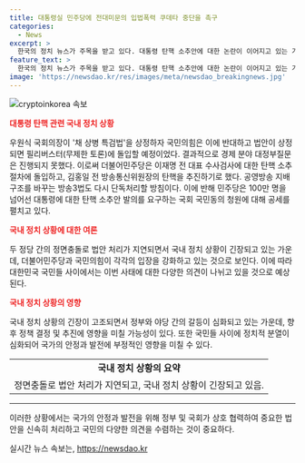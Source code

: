 ```yaml
---
title: 대통령실 민주당에 전대미문의 입법폭력 쿠데타 중단을 촉구
categories:
  - News
excerpt: >
  한국의 정치 뉴스가 주목을 받고 있다. 대통령 탄핵 소추안에 대한 논란이 이어지고 있는 가운데, 대통령실 고위관계자의 비판이 더불어민주당에 향해 쏟아지고 있다. 국회에서는 채상병 특검법 상정이 논의되고 있는데, 국민의힘은 이에 반대하며 필리버스터로 막아 세우고 있다. 이와 관련해 더불어민주당은 탄핵 소추 절차를 가속화하고 공영방송 지배구조를 바꾸는 방송3법에 대한 단독처리를 추진하고 있다. 민주당은 또한 국회 국민동의 청원이 100만명을 넘어섰다며 윤 대통령에 대한 탄핵소추안 발의를 요구하는 공세를 벌이고 있다.
feature_text: >
  한국의 정치 뉴스가 주목을 받고 있다. 대통령 탄핵 소추안에 대한 논란이 이어지고 있는 가운데, 대통령실 고위관계자의 비판이 더불어민주당에 향해 쏟아지고 있다. 국회에서는 채상병 특검법 상정이 논의되고 있는데, 국민의힘은 이에 반대하며 필리버스터로 막아 세우고 있다. 이와 관련해 더불어민주당은 탄핵 소추 절차를 가속화하고 공영방송 지배구조를 바꾸는 방송3법에 대한 단독처리를 추진하고 있다. 민주당은 또한 국회 국민동의 청원이 100만명을 넘어섰다며 윤 대통령에 대한 탄핵소추안 발의를 요구하는 공세를 벌이고 있다.
image: 'https://newsdao.kr/res/images/meta/newsdao_breakingnews.jpg'
---
```


<p><img src="https://newsdao.kr/res/images/meta/newsdao_breakingnews.jpg" alt="cryptoinkorea 속보" /></p>

<p><b><span style="color: #ee2323;">대통령 탄핵 관련 국내 정치 상황</span></b></p>

<p data-ke-size="size16">우원식 국회의장이 '채 상병 특검법'을 상정하자 국민의힘은 이에 반대하고 법안이 상정되면 필리버스터(무제한 토론)에 돌입할 예정이었다. 결과적으로 경제 분야 대정부질문은 진행되지 못했다. 이로써 더불어민주당은 이재명 전 대표 수사검사에 대한 탄핵 소추 절차에 돌입하고, 김홍일 전 방송통신위원장의 탄핵을 추진하기로 했다. 공영방송 지배구조를 바꾸는 방송3법도 다시 단독처리할 방침이다. 이에 반해 민주당은 100만 명을 넘어선 대통령에 대한 탄핵 소추안 발의를 요구하는 국회 국민동의 청원에 대해 공세를 펼치고 있다.</p>

<p><b><span style="color: #ee2323;">국내 정치 상황에 대한 여론</span></b></p>

<p data-ke-size="size16">두 정당 간의 정면충돌로 법안 처리가 지연되면서 국내 정치 상황이 긴장되고 있는 가운데, 더불어민주당과 국민의힘이 각각의 입장을 강화하고 있는 것으로 보인다. 이에 따라 대한민국 국민들 사이에서는 이번 사태에 대한 다양한 의견이 나뉘고 있을 것으로 예상된다.</p>

<p><b><span style="color: #ee2323;">국내 정치 상황의 영향</span></b></p>

<p data-ke-size="size16">국내 정치 상황의 긴장이 고조되면서 정부와 야당 간의 갈등이 심화되고 있는 가운데, 향후 정책 결정 및 추진에 영향을 미칠 가능성이 있다. 또한 국민들 사이에 정치적 분열이 심화되어 국가의 안정과 발전에 부정적인 영향을 미칠 수 있다.</p>

<table>
  <tr>
    <td style="text-align: center; height: 17px;"><b>국내 정치 상황의 요약</b></td>
  </tr>
  <tr>
    <td style="text-align: center; height: 17px;">정면충돌로 법안 처리가 지연되고, 국내 정치 상황이 긴장되고 있음.</td>
  </tr>
</table>

<hr>

<p>이러한 상황에서는 국가의 안정과 발전을 위해 정부 및 국회가 상호 협력하여 중요한 법안을 신속히 처리하고 국민의 다양한 의견을 수렴하는 것이 중요하다.</p>
실시간 뉴스 속보는, <a href="https://newsdao.kr" rel="dofollow">https://newsdao.kr</a>


